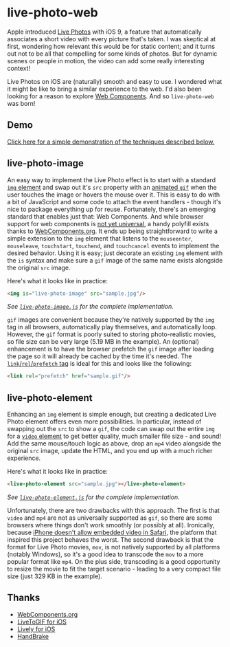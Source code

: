 # live-photo-web

Apple introduced [Live Photos](http://www.apple.com/ios/photos/) with iOS 9, a
feature that automatically associates a short video with every picture that's
taken. I was skeptical at first, wondering how relevant this would be for static
content; and it turns out not to be all that compelling for some kinds of photos.
But for dynamic scenes or people in motion, the video can add some really
interesting context!

Live Photos on iOS are (naturally) smooth and easy to use. I wondered what it
might be like to bring a similar experience to the web. I'd also been looking
for a reason to explore [Web Components](https://en.wikipedia.org/wiki/Web_Components).
And so `live-photo-web` was born!

## Demo

[Click here for a simple demonstration of the techniques described below.](http://dlaa.me/Samples/live-photo-web/)

## live-photo-image

An easy way to implement the Live Photo effect is to start with a standard
[`img` element](https://developer.mozilla.org/en-US/docs/Web/HTML/Element/img)
and swap out it's `src` property with an
[animated `gif`](https://en.wikipedia.org/wiki/GIF#Animated_GIF) when the user
touches the image or hovers the mouse over it. This is easy to do with a bit of
JavaScript and some code to attach the event handlers - though it's nice to
package everything up for reuse. Fortunately, there's an emerging standard that
enables just that: Web Components. And while browser support for web components
is [not yet universal](http://caniuse.com/#feat=custom-elements), a handy
polyfill exists thanks to [WebComponents.org](http://webcomponents.org/). It
ends up being straightforward to write a simple extension to the `img` element
that listens to the `mouseenter`, `mouseleave`, `touchstart`, `touchend`, and
`touchcancel` events to implement the desired behavior. Using it is easy; just
decorate an existing `img` element with the `is` syntax and make sure a `gif`
image of the same name exists alongside the original `src` image.

Here's what it looks like in practice:

```html
<img is="live-photo-image" src="sample.jpg"/>
```

*See [`live-photo-image.js`](live-photo-image.js) for the complete implementation.*

`gif` images are convenient because they're natively supported by the `img` tag
in all browsers, automatically play themselves, and automatically loop. However,
the `gif` format is poorly suited to storing photo-realistic movies, so file
size can be very large (5.19 MB in the example). An (optional) enhancement is
to have the browser prefetch the `gif` image after loading the page so it will
already be cached by the time it's needed. The
[`link`/`rel`/`prefetch` tag](https://developer.mozilla.org/en-US/docs/Web/HTTP/Link_prefetching_FAQ)
is ideal for this and looks like the following:

```html
<link rel="prefetch" href="sample.gif"/>
```

## live-photo-element

Enhancing an `img` element is simple enough, but creating a dedicated Live
Photo element offers even more possibilities. In particular, instead of swapping
out the `src` to show a `gif`, the code can swap out the entire `img` for a
[`video` element](https://developer.mozilla.org/en-US/docs/Web/HTML/Element/video)
to get better quality, much smaller file size - and sound! Add the same
mouse/touch logic as above, drop an `mp4` video alongside the original `src`
image, update the HTML, and you end up with a much richer experience.

Here's what it looks like in practice:

```html
<live-photo-element src="sample.jpg"></live-photo-element>
```

*See [`live-photo-element.js`](live-photo-element.js) for the complete implementation.*

Unfortunately, there are two drawbacks with this approach. The first is that
`video` and `mp4` are not as universally supported as `gif`, so there are some
browsers where things don't work smoothly (or possibly at all). Ironically,
because [iPhone doesn't allow embedded video in Safari](https://developer.apple.com/library/safari/documentation/AudioVideo/Conceptual/Using_HTML5_Audio_Video/Device-SpecificConsiderations/Device-SpecificConsiderations.html),
the platform that inspired this project behaves the worst. The second drawback
is that the format for Live Photo movies, `mov`, is not natively supported by
all platforms (notably Windows), so it's a good idea to transcode the `mov` to
a more popular format like `mp4`. On the plus side, transcoding is a good
opportunity to resize the movie to fit the target scenario - leading to a very
compact file size (just 329 KB in the example).

## Thanks

- [WebComponents.org](http://webcomponents.org/)
- [LiveToGIF for iOS](https://david-smith.org/blog/2015/11/03/introducing-livetogif/)
- [Lively for iOS](http://lively.tinywhale.net/)
- [HandBrake](https://handbrake.fr/)

